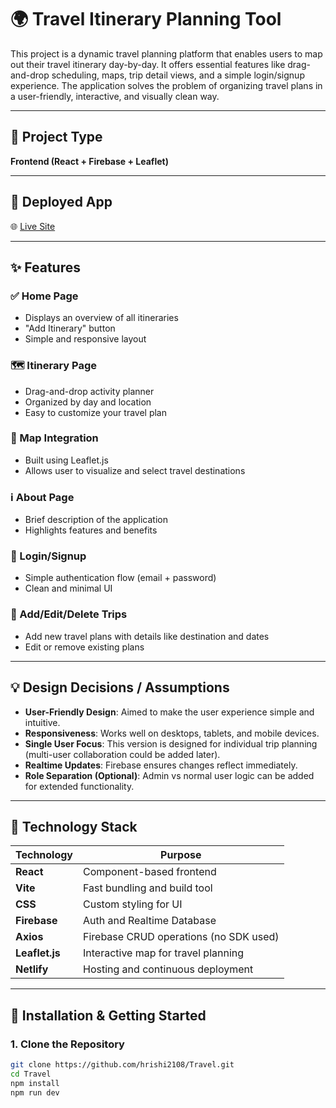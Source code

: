 # 🌍 Travel Itinerary Planning Tool

This project is a dynamic travel planning platform that enables users to map out their travel itinerary day-by-day. It offers essential features like drag-and-drop scheduling, maps, trip detail views, and a simple login/signup experience. The application solves the problem of organizing travel plans in a user-friendly, interactive, and visually clean way.

---

## 📁 Project Type

**Frontend (React + Firebase + Leaflet)**

---

## 🔗 Deployed App

🌐 [Live Site](https://friendly-empanada-b470eb.netlify.app)


---

## ✨ Features

### ✅ Home Page
- Displays an overview of all itineraries
- "Add Itinerary" button
- Simple and responsive layout

### 🗺️ Itinerary Page
- Drag-and-drop activity planner
- Organized by day and location
- Easy to customize your travel plan

### 📍 Map Integration
- Built using Leaflet.js
- Allows user to visualize and select travel destinations

### ℹ️ About Page
- Brief description of the application
- Highlights features and benefits

### 🔐 Login/Signup
- Simple authentication flow (email + password)
- Clean and minimal UI

### 🔁 Add/Edit/Delete Trips
- Add new travel plans with details like destination and dates
- Edit or remove existing plans

---

## 💡 Design Decisions / Assumptions

- **User-Friendly Design**: Aimed to make the user experience simple and intuitive.
- **Responsiveness**: Works well on desktops, tablets, and mobile devices.
- **Single User Focus**: This version is designed for individual trip planning (multi-user collaboration could be added later).
- **Realtime Updates**: Firebase ensures changes reflect immediately.
- **Role Separation (Optional)**: Admin vs normal user logic can be added for extended functionality.

---

## 🧰 Technology Stack

| Technology        | Purpose                                      |
|-------------------|----------------------------------------------|
| **React**         | Component-based frontend                     |
| **Vite**          | Fast bundling and build tool                 |
| **CSS**           | Custom styling for UI                        |
| **Firebase**      | Auth and Realtime Database                   |
| **Axios**         | Firebase CRUD operations (no SDK used)       |
| **Leaflet.js**    | Interactive map for travel planning          |
| **Netlify**       | Hosting and continuous deployment            |

---

## 🚀 Installation & Getting Started

### 1. Clone the Repository
```bash
git clone https://github.com/hrishi2108/Travel.git
cd Travel
npm install
npm run dev
